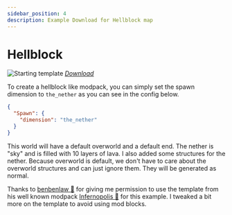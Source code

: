```yaml
---
sidebar_position: 4
description: Example Download for Hellblock map
---
```


# Hellblock

![Starting template](/img/projects/skyblock-builder/examples/hellblock/start_template.png)
_[Download](/img/projects/skyblock-builder/examples/downloads/1.17.x/hellblock.zip)_

To create a hellblock like modpack, you can simply set the spawn dimension to `the_nether` as you can see in
the config below.

```json title="config/skyblockbuilder/common-config.json5"
{
  "Spawn": {
    "dimension": "the_nether"
  }
}
```

This world will have a default overworld and a default end. The nether is "sky" and is filled with 10 layers of lava.
I also added some structures for the nether. Because overworld is default, we don't have to care about the overworld
structures and can just ignore them. They will be generated as normal.

Thanks to [benbenlaw 🔗](https://www.curseforge.com/members/benbenlaw/projects) for giving me permission to use the 
template from his well known modpack [Infernopolis 🔗](https://www.curseforge.com/minecraft/modpacks/infernopolis) for 
this example. I tweaked a bit more on the template to avoid using mod blocks.